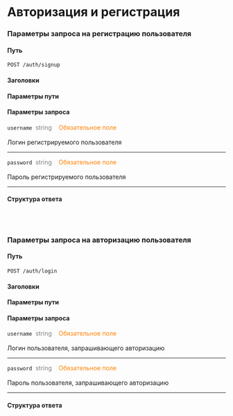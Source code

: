 # Авторизация и регистрация

### **Параметры запроса на регистрацию пользователя**
#### Путь

`POST /auth/signup`
#### Заголовки
#### Параметры пути
#### Параметры запроса

`username`&nbsp;&nbsp;<span style="color:gray">string</span>&nbsp;&nbsp;&nbsp;&nbsp;<span style="color: #FF8100">Обязательное поле</span><br/><br/>
Логин регистрируемого пользователя

---
`password`&nbsp;&nbsp;<span style="color:gray">string</span>&nbsp;&nbsp;&nbsp;&nbsp;<span style="color: #FF8100">Обязательное поле</span><br/><br/>
Пароль регистрируемого пользователя

---
#### Структура ответа
<br/><br/>

### **Параметры запроса на авторизацию пользователя**
#### Путь

`POST /auth/login`
#### Заголовки
#### Параметры пути
#### Параметры запроса

`username`&nbsp;&nbsp;<span style="color:gray">string</span>&nbsp;&nbsp;&nbsp;&nbsp;<span style="color: #FF8100">Обязательное поле</span><br/><br/>
Логин пользователя, запрашивающего авторизацию

---
`password`&nbsp;&nbsp;<span style="color:gray">string</span>&nbsp;&nbsp;&nbsp;&nbsp;<span style="color: #FF8100">Обязательное поле</span><br/><br/>
Пароль пользователя, запрашивающего авторизацию

---
#### Структура ответа
